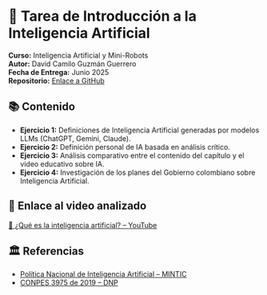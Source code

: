 # 🤖 Tarea de Introducción a la Inteligencia Artificial  

**Curso:** Inteligencia Artificial y Mini-Robots  
**Autor:** David Camilo Guzmán Guerrero  
**Fecha de Entrega:** Junio 2025  
**Repositorio:** [Enlace a GitHub](https://github.com/lmao813/Tarea_InteligenciaArtificial)

## 📚 Contenido

- **Ejercicio 1:**  Definiciones de Inteligencia Artificial generadas por modelos LLMs (ChatGPT, Gemini, Claude).  
- **Ejercicio 2:** Definición personal de IA basada en análisis crítico.  
- **Ejercicio 3:** Análisis comparativo entre el contenido del capítulo y el video educativo sobre IA.  
- **Ejercicio 4:** Investigación de los planes del Gobierno colombiano sobre Inteligencia Artificial.  

## 🎥 Enlace al video analizado  

[🔗 ¿Qué es la inteligencia artificial? – YouTube](https://www.youtube.com/watch?v=JsmKUCiPHUY&t=7s)  

## 🏛️ Referencias 

- [Política Nacional de Inteligencia Artificial – MINTIC](https://mintic.gov.co/portal/inicio/Secciones-de-Interes/Inteligencia-Artificial/)  
- [CONPES 3975 de 2019 – DNP](https://colaboracion.dnp.gov.co/CDT/Conpes/Econ%C3%B3micos/3975.pdf)  
